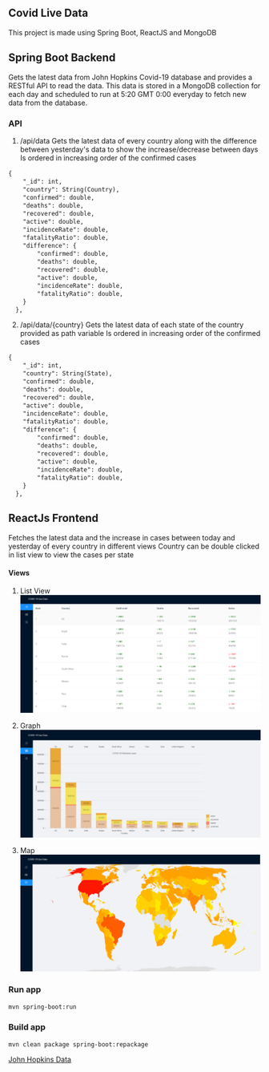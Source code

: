 ## Covid Live Data
This project is made using Spring Boot, ReactJS and MongoDB

## Spring Boot Backend
Gets the latest data from John Hopkins Covid-19 database and provides a RESTful API to read the data. This data is stored in a MongoDB collection for each day and scheduled to run at 5:20 GMT 0:00 everyday to fetch new data from the database. 

### API
1. /api/data
Gets the latest data of every country along with the difference between yesterday's data to show the increase/decrease between days
Is ordered in increasing order of the confirmed cases
```
{
    "_id": int,
    "country": String(Country),
    "confirmed": double,
    "deaths": double,
    "recovered": double,
    "active": double,
    "incidenceRate": double,
    "fatalityRatio": double,
    "difference": {
	    "confirmed": double,
	    "deaths": double,
	    "recovered": double,
	    "active": double,
	    "incidenceRate": double,
	    "fatalityRatio": double,
    }
  },
```

2. /api/data/{country}
Gets the latest data of each state of the country provided as path variable
Is ordered in increasing order of the confirmed cases
```
{
    "_id": int,
    "country": String(State),
    "confirmed": double,
    "deaths": double,
    "recovered": double,
    "active": double,
    "incidenceRate": double,
    "fatalityRatio": double,
    "difference": {
	    "confirmed": double,
	    "deaths": double,
	    "recovered": double,
	    "active": double,
	    "incidenceRate": double,
	    "fatalityRatio": double,
    }
  },
 ```

## ReactJs Frontend
Fetches the latest data and the increase in cases between today and yesterday of every country in different views
Country can be double clicked in list view to view the cases per state

#### Views 
1. List View
![alt text](https://github.com/Pranit24/Covid/blob/master/Images/ListView.png?raw=true)
 
2. Graph
![alt text](https://github.com/Pranit24/Covid/blob/master/Images/GraphView.png?raw=true)

3. Map
![alt text](https://github.com/Pranit24/Covid/blob/master/Images/MapView.png?raw=true)


### Run app

```
mvn spring-boot:run
```

### Build app
```
mvn clean package spring-boot:repackage
```
[John Hopkins Data](https://github.com/CSSEGISandData/COVID-19/tree/master/csse_covid_19_data)
